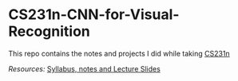 # CS231n-CNN-for-Visual-Recognition
This repo contains the notes and projects I did while taking
[CS231n](http://cs231n.stanford.edu/2016/syllabus.html)

*Resources:*
[Syllabus, notes and Lecture Slides](http://cs231n.stanford.edu/2016/syllabus.html)

